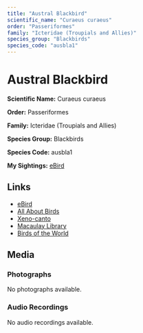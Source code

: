 ```yaml
---
title: "Austral Blackbird"
scientific_name: "Curaeus curaeus"
order: "Passeriformes"
family: "Icteridae (Troupials and Allies)"
species_group: "Blackbirds"
species_code: "ausbla1"
---
```


# Austral Blackbird

**Scientific Name:** Curaeus curaeus

**Order:** Passeriformes

**Family:** Icteridae (Troupials and Allies)

**Species Group:** Blackbirds

**Species Code:** ausbla1

**My Sightings:** [eBird](https://ebird.org/lifelist?r=world&time=life&spp=ausbla1)

## Links
* [eBird](https://ebird.org/species/ausbla1) 
* [All About Birds](https://www.allaboutbirds.org/guide/ausbla1) 
* [Xeno-canto](https://www.xeno-canto.org/species/ausbla1) 
* [Macaulay Library](https://search.macaulaylibrary.org/catalog?taxonCode=ausbla1&sort=rating_rank_desc)
* [Birds of the World](https://birdsoftheworld.org/bow/species/ausbla1)

## Media
### Photographs
No photographs available.

### Audio Recordings
No audio recordings available.
